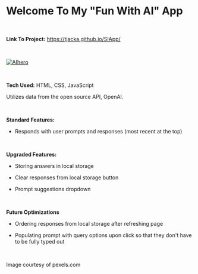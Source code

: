 # Welcome To My "Fun With AI" App

<br>

**Link To Project:** https://tjacka.github.io/SIApp/

<br>
     
<a href="https://ibb.co/g42S9gs"><img src="https://i.ibb.co/wckSg6D/AIhero.jpg" alt="AIhero" border="0"></a>

<br>

**Tech Used:** HTML, CSS, JavaScript

Utilizes data from the open source API, OpenAI. 

<br> 

**Standard Features:**

- Responds with user prompts and responses (most recent at the top) 

<br>

**Upgraded Features:**

- Storing answers in local storage

- Clear responses from local storage button

- Prompt suggestions dropdown

<br>

**Future Optimizations**

- Ordering responses from local storage after refreshing page 

- Populating prompt with query options upon click so that they don't have to be fully typed out

<br>

Image courtesy of pexels.com
